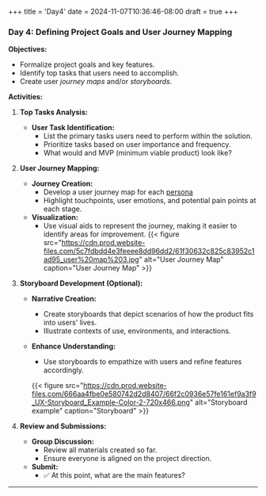 +++
title = 'Day4'
date = 2024-11-07T10:36:46-08:00
draft = true
+++

### **Day 4: Defining Project Goals and User Journey Mapping**

**Objectives:**

- Formalize project goals and key features.
- Identify top tasks that users need to accomplish.
- Create user *journey maps* and/or *storyboards*.

**Activities:**

1. **Top Tasks Analysis:**
   - **User Task Identification:**
     - List the primary tasks users need to perform within the solution.
     - Prioritize tasks based on user importance and frequency.
     - What would and MVP (minimum viable product) look like?

2. **User Journey Mapping:**
   - **Journey Creation:**
     - Develop a user journey map for each [persona](/posts/day3)
     - Highlight touchpoints, user emotions, and potential pain points at each stage.
   - **Visualization:**
     - Use visual aids to represent the journey, making it easier to identify areas for improvement.
     {{< figure src="https://cdn.prod.website-files.com/5c7fdbdd4e3feeee8dd96dd2/61f30632c825c83952c1ad95_user%20map%203.jpg" alt="User Journey Map" caption="User Journey Map" >}}

3. **Storyboard Development (Optional):**
   - **Narrative Creation:**
     - Create storyboards that depict scenarios of how the product fits into users' lives.
     - Illustrate contexts of use, environments, and interactions.
   - **Enhance Understanding:**
     - Use storyboards to empathize with users and refine features accordingly.

     {{< figure src="https://cdn.prod.website-files.com/666aa4fbe0e580742d2d8407/66f2c0936e57fe161ef9a3f9_UX-Storyboard_Example-Color-2-720x466.png" alt="Storyboard example" caption="Storyboard" >}}

4. **Review and Submissions:**
   - **Group Discussion:**
     - Review all materials created so far.
     - Ensure everyone is aligned on the project direction.
   - **Submit:**
     - :white_check_mark: At this point, what are the main features?

---
